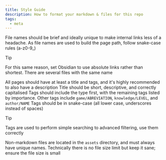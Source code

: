 ```yaml
---
title: Style Guide
description: How to format your markdown & files for this repo
tags:
  - meta
---
```

File names should be brief and ideally unique to make internal links less of a headache. As file names are used to build the page path, follow snake-case rules (a-z0-9_)

> [!tip]
> For this same reason, set Obsidian to use absolute links rather than shortest. There are several files with the same name

All pages should have at least a title and tags, and it's highly recommended to also have a description
Title should be short, descriptive, and correctly capitalised
Tags should include the type first, with the remaining tags listed by importance.
Other tags include `game/ABREVIATION`, `knowledge/LEVEL`, and `author/NAME`
Tags should be in snake-case (all lower case, underscores instead of spaces)

> [!tip]
> Tags are used to perform simple searching to advanced filtering, use them correctly

Non-markdown files are located in the `assets` directory, and must always have unique names.
Technically there is no file size limit but keep it sane; ensure the file size is small
